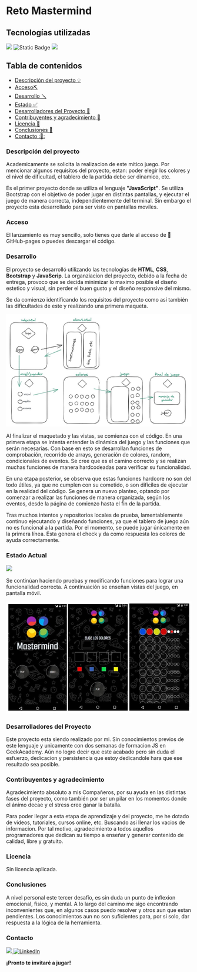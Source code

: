 # Reto Mastermind

## Tecnologías utilizadas

<img src="https://img.shields.io/badge/HTML%205-F13D0D?style=for-the-badge&logo=html5&logoColor=white" style="max-width: 100%;"> <img alt="Static Badge" src="https://img.shields.io/badge/CSS3-1572B6?style=for-the-badge&logo=CSS3&logoColor=white"> <img src="https://img.shields.io/badge/javascript-EFD81D?style=for-the-badge&amp;logo=javascript&amp;logoColor=black" style="max-width: 100%;">

## Tabla de contenidos

- [Descripción del proyecto :bulb:](#Descripción-del-proyecto)
- [Acceso⛏️](#Acceso)
- [Desarrollo 🪛](#Desarrollo)
- [Estado :white_check_mark:](#Estado)
- [Desarrolladores del Proyecto :raising_hand:](#Desarrolladores-del-Proyecto)
- [Contribuyentes y agradecimiento :clap:](#Contribuyentes-y-agradecimiento.)
- [Licencia :vertical_traffic_light:](#Licencia)
- [Conclusiones :tada:](#Conclusiones)
- [Contacto ::calling::](#Contacto)


### Descripción del proyecto

Academicamente se solicita la realizacion de este mitico juego. 
Por mencionar algunos requisitos del proyecto, estan: poder elegir los colores y el nivel de dificultad, el tablero de la partida debe ser dinamico, etc.

Es el primer proyecto donde se utiliza el lenguaje **"JavaScript"**.
Se utiliza Bootstrap con el objetivo de poder jugar en distintas pantallas, y ejecutar el juego de manera correcta, independientemente del terminal. 
Sin embargo el proyecto esta desarrollado para ser visto en pantallas moviles.  

### Acceso

El lanzamiento es muy sencillo, solo tienes que darle al acceso de :rocket: GitHub-pages o puedes descargar el código.

### Desarrollo

El proyecto se desarrolló utilizando las tecnologías de **HTML**, **CSS**, **Bootstrap** y **JavaScrip**. La organziacion del proyecto, debido a la fecha de entrega, provoco que se decida minimizar lo maximo posible el diseño estetico y visual, sin perder el buen gusto y el diseño responsive del mismo.

Se da comienzo identificando los requisitos del proyecto como así también las dificultades de este y realizando una primera maqueta.

![image](/img/proyectomaqueta.jpg)

Al finalizar el maquetado y las vistas, se comienza con el código. En una primera etapa se intenta entender la dinámica del juego y las funciones que serán necesarias. Con base en esto se desarrollan funciones de comprobación, recorrido de arrays, generación de colores, random, condicionales de eventos. Se cree que es el camino correcto y se realizan muchas funciones de manera hardcodeadas para verificar su funcionalidad. 

En una etapa posterior, se observa que estas funciones hardcore no son del todo útiles, ya que no cumplen con su cometido, o son difíciles de ejecutar en la realidad del código. 
Se genera un nuevo planteo, optando por comenzar a realizar las funciones de manera organizada, según los eventos, desde la página de comienzo hasta el fin de la partida.

Tras muchos intentos y repositorios locales de prueba, lamentablemente continuo ejecutando y diseñando funciones, ya que el tablero de juego aún no es funcional a la partida. 
Por el momento, se puede jugar únicamente en la primera línea. Esta genera el check y da como respuesta los colores de ayuda correctamente.

### Estado Actual

<img src= "https://img.shields.io/badge/en%20progreso-yellow?style=for-the-badge&label=ESTADO">

Se continúan haciendo pruebas y modificando funciones para lograr una funcionalidad correcta. A continuación se enseñan vistas del juego, en pantalla móvil. 

![image](/img/vistasIncluidas.jpg)

### Desarrolladores del Proyecto

Este proyecto esta siendo realizado por mi. Sin conocimientos previos de este lenguaje y unicamente con dos semanas de formacion JS en GeekAcademy. 
Aún no logro decir que este acabado pero sin duda el esfuerzo, dedicacion y persistencia que estoy dedicandole hara que ese resultado sea posible.

### Contribuyentes y agradecimiento

Agradecimiento absoluto a mis Compañeros, por su ayuda en las distintas fases del proyecto, como también por ser un pilar en los momentos donde el ánimo decae y el stress cree ganar la batalla. 

Para poder llegar a esta etapa de aprendizaje y del proyecto, me he dotado de videos, tutoriales, cursos online, etc. Buscando asi llenar los vacios de informacion. Por tal motivo, agradecimiento a todos aquellos programadores que dedican su tiempo a enseñar y generar contenido de calidad, libre y gratuito.   

### Licencia

Sin licencia aplicada.

### Conclusiones 

A nivel personal este tercer desafío, es sin duda un punto de inflexion emocional, fisico, y mental. 
A lo largo del camino me sigo encontrando inconvenientes que, en algunos casos puedo resolver y otros aun que estan pendientes. Los conocimientos aun no son suficientes para, por si solo, dar respuesta a la lógica de la herramienta.

### Contacto
<a href = "mailto:gonllat@gmail.com"><img src="https://img.shields.io/badge/Gmail-C6362C?style=for-the-badge&logo=gmail&logoColor=white" target="_blank"> [![LinkedIn](https://img.shields.io/badge/-LinkedIn-%230077B5?style=for-the-badge&logo=linkedin&logoColor=white)](https://www.linkedin.com/in/gonzalo-llatser-acuña-6b206a1ba)



**¡Pronto te invitaré a jugar!**

